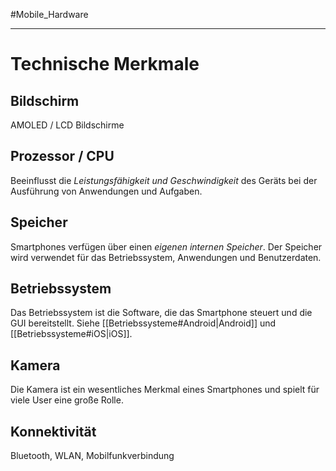 #Mobile_Hardware
***

# Technische Merkmale
## Bildschirm
AMOLED / LCD Bildschirme

## Prozessor / CPU
Beeinflusst die *Leistungsfähigkeit und Geschwindigkeit* des Geräts bei der Ausführung von Anwendungen und Aufgaben.

## Speicher
Smartphones verfügen über einen *eigenen internen Speicher*.
Der Speicher wird verwendet für das Betriebssystem, Anwendungen und Benutzerdaten.

## Betriebssystem
Das Betriebssystem ist die Software, die das Smartphone steuert und die GUI bereitstellt.
Siehe [[Betriebssysteme#Android|Android]] und [[Betriebssysteme#iOS|iOS]].

## Kamera
Die Kamera ist ein wesentliches Merkmal eines Smartphones und spielt für viele User eine große Rolle.

## Konnektivität
Bluetooth, WLAN, Mobilfunkverbindung